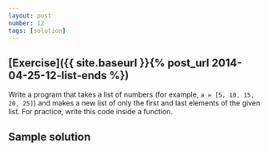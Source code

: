 ```yaml
---
layout: post
number: 12
tags: [solution]
---
```


## [Exercise]({{ site.baseurl }}{% post_url 2014-04-25-12-list-ends %})

Write a program that takes a list of numbers (for example, `a = [5, 10, 15, 20, 25]`) and makes a new list of only the first and last elements of the given list. For practice, write this code inside a function.

## Sample solution

<script src="https://gist.github.com/anonymous/c3b1ff3420bc3bd68c4d.js"></script>